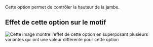 Cette option permet de contrôler la hauteur de la jambe.

## Effet de cette option sur le motif

![Cette image montre l'effet de cette option en superposant plusieurs variantes qui ont une valeur différente pour cette option](ursula_legopening_sample.svg "Effet de cette option sur le motif")
